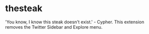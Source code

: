 # thesteak
'You know, I know this steak doesn't exist.' - Cypher. This extension removes the Twitter Sidebar and Explore menu.
